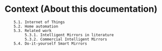 # Context (About this documentation)

        5.1. Internet of Things
        5.2. Home automation
        5.3. Related work
             5.3.1. Intelligent Mirrors in literature
             5.3.2. Commercial Intelligent Mirrors
        5.4. Do-it-yourself Smart Mirrors
